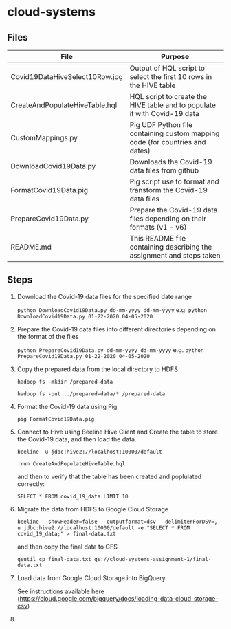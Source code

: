 # cloud-systems

## Files

| File                           | Purpose                                                                          |
| ------------------------------ | -------------------------------------------------------------------------------- |
| Covid19DataHiveSelect10Row.jpg | Output of HQL script to select the first 10 rows in the HIVE table               |
| CreateAndPopulateHiveTable.hql | HQL script to create the HIVE table and to populate it with Covid-19 data        |
| CustomMappings.py              | Pig UDF Python file containing custom mapping code (for countries and dates)     |
| DownloadCovid19Data.py         | Downloads the Covid-19 data files from github                                    |
| FormatCovid19Data.pig          | Pig script use to format and transform the Covid-19 data files                   |
| PrepareCovid19Data.py          | Prepare the Covid-19 data files depending on their formats (v1 - v6)             |
| README.md                      | This README file containing describing the assignment and steps taken            |


## Steps

1. Download the Covid-19 data files for the specified date range

   `python DownloadCovid19Data.py dd-mm-yyyy dd-mm-yyyy`
   e.g. `python DownloadCovid19Data.py 01-22-2020 04-05-2020`

2. Prepare the Covid-19 data files into different directories depending on the format of the files
 
   `python PrepareCovid19Data.py dd-mm-yyyy dd-mm-yyyy`
   e.g. `python PrepareCovid19Data.py 01-22-2020 04-05-2020`
  
3. Copy the prepared data from the local directory to HDFS

   `hadoop fs -mkdir /prepared-data`
   
   `hadoop fs -put ../prepared-data/* /prepared-data`
   
4. Format the Covid-19 data using Pig
 
   `pig FormatCovid19Data.pig`

5. Connect to Hive using Beeline Hive Client and Create the table to store the Covid-19 data, and then load the data.
 
   `beeline -u jdbc:hive2://localhost:10000/default`
   
   `!run CreateAndPopulateHiveTable.hql`
   
   and then to verify that the table has been created and poplulated correctly:
   
   `SELECT * FROM covid_19_data LIMIT 10`

6. Migrate the data from HDFS to Google Cloud Storage
  
   `beeline --showHeader=false --outputformat=dsv --delimiterForDSV=, -u jdbc:hive2://localhost:10000/default -e "SELECT * FROM covid_19_data;" > final-data.txt`
   
   and then copy the final data to GFS
   
   `gsutil cp final-data.txt gs://cloud-systems-assignment-1/final-data.txt`
   
 7. Load data from Google Cloud Storage into BigQuery
 
    See instructions available here (https://cloud.google.com/bigquery/docs/loading-data-cloud-storage-csv)
    
 8.
   
